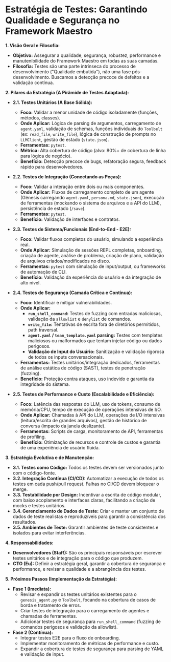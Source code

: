 # Estratégia de Testes: Garantindo Qualidade e Segurança no Framework Maestro

**1. Visão Geral e Filosofia:**

*   **Objetivo:** Assegurar a qualidade, segurança, robustez, performance e manutenibilidade do Framework Maestro em todas as suas camadas.
*   **Filosofia:** Testes são uma parte intrínseca do processo de desenvolvimento ("Qualidade embutida"), não uma fase pós-desenvolvimento. Buscamos a detecção precoce de defeitos e a validação contínua.

**2. Pilares da Estratégia (A Pirâmide de Testes Adaptada):**

*   **2.1. Testes Unitários (A Base Sólida):**
    *   **Foco:** Validar a menor unidade de código isoladamente (funções, métodos, classes).
    *   **Onde Aplicar:** Lógica de parsing de argumentos, carregamento de `agent.yaml`, validação de schemas, funções individuais do `Toolbelt` (ex: `read_file`, `write_file`), lógica de construção de prompts no `LLMClient`, gestão de estado (`state.json`).
    *   **Ferramentas:** `pytest`.
    *   **Métrica:** Alta cobertura de código (alvo: 80%+ de cobertura de linha para lógica de negócio).
    *   **Benefício:** Detecção precoce de bugs, refatoração segura, feedback rápido para desenvolvedores.

*   **2.2. Testes de Integração (Conectando as Peças):**
    *   **Foco:** Validar a interação entre dois ou mais componentes.
    *   **Onde Aplicar:** Fluxos de carregamento completo de um agente (Gênesis carregando `agent.yaml`, `persona.md`, `state.json`), execução de ferramentas (mockando o sistema de arquivos e a API do LLM), persistência de estado (`/save`).
    *   **Ferramentas:** `pytest`.
    *   **Benefício:** Validação de interfaces e contratos.

*   **2.3. Testes de Sistema/Funcionais (End-to-End - E2E):**
    *   **Foco:** Validar fluxos completos do usuário, simulando a experiência real.
    *   **Onde Aplicar:** Simulação de sessões REPL completas, onboarding, criação de agente, análise de problema, criação de plano, validação de arquivos criados/modificados no disco.
    *   **Ferramentas:** `pytest` com simulação de input/output, ou frameworks de automação de CLI.
    *   **Benefício:** Validação da experiência do usuário e da integração de alto nível.

*   **2.4. Testes de Segurança (Camada Crítica e Contínua):**
    *   **Foco:** Identificar e mitigar vulnerabilidades.
    *   **Onde Aplicar:**
        *   **`run_shell_command`:** Testes de fuzzing com entradas maliciosas, validação da `allowlist` e `denylist` de comandos.
        *   **`write_file`:** Tentativas de escrita fora de diretórios permitidos, path traversal.
        *   **`agent.yaml` / `team_template.yaml` parsing:** Testes com templates maliciosos ou malformados que tentam injetar código ou dados perigosos.
        *   **Validação de Input do Usuário:** Sanitização e validação rigorosa de todos os inputs conversacionais.
    *   **Ferramentas:** Testes unitários/integração dedicados, ferramentas de análise estática de código (SAST), testes de penetração (fuzzing).
    *   **Benefício:** Proteção contra ataques, uso indevido e garantia da integridade do sistema.

*   **2.5. Testes de Performance e Custo (Escalabilidade e Eficiência):**
    *   **Foco:** Latência das respostas do LLM, uso de tokens, consumo de memória/CPU, tempo de execução de operações intensivas de I/O.
    *   **Onde Aplicar:** Chamadas à API do LLM, operações de I/O intensivas (leitura/escrita de grandes arquivos), gestão de histórico de conversa (impacto da janela deslizante).
    *   **Ferramentas:** Scripts de carga, monitoramento de API, ferramentas de profiling.
    *   **Benefício:** Otimização de recursos e controle de custos e garantia de uma experiência de usuário fluida.

**3. Estratégia Evolutiva e de Manutenção:**

*   **3.1. Testes como Código:** Todos os testes devem ser versionados junto com o código-fonte.
*   **3.2. Integração Contínua (CI/CD):** Automatizar a execução de todos os testes em cada push/pull request. Falhas no CI/CD devem bloquear o merge.
*   **3.3. Testabilidade por Design:** Incentivar a escrita de código modular, com baixo acoplamento e interfaces claras, facilitando a criação de mocks e testes unitários.
*   **3.4. Gerenciamento de Dados de Teste:** Criar e manter um conjunto de dados de teste realistas e reproduzíveis para garantir a consistência dos resultados.
*   **3.5. Ambientes de Teste:** Garantir ambientes de teste consistentes e isolados para evitar interferências.

**4. Responsabilidades:**

*   **Desenvolvedores (Staff):** São os principais responsáveis por escrever testes unitários e de integração para o código que produzem.
*   **CTO (Eu):** Definir a estratégia geral, garantir a cobertura de segurança e performance, e revisar a qualidade e a abrangência dos testes.

**5. Próximos Passos (Implementação da Estratégia):**

*   **Fase 1 (Imediata):**
    *   Revisar e expandir os testes unitários existentes para o `genesis_agent.py` e `Toolbelt`, focando na cobertura de casos de borda e tratamento de erros.
    *   Criar testes de integração para o carregamento de agentes e chamadas de ferramentas.
    *   Adicionar testes de segurança para `run_shell_command` (fuzzing de comandos perigosos e validação da allowlist).
*   **Fase 2 (Contínua):**
    *   Integrar testes E2E para o fluxo de onboarding.
    *   Implementar monitoramento de métricas de performance e custo.
    *   Expandir a cobertura de testes de segurança para parsing de YAML e validação de input.
